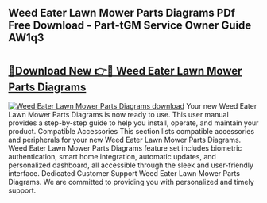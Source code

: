 ## Weed Eater Lawn Mower Parts Diagrams PDf Free Download - Part-tGM Service Owner Guide AW1q3

# <h2><a href="http://dfpkf4c.blite.top/?on=Weed+Eater+Lawn+Mower+Parts+Diagrams">🔗Download New 👉🔴 Weed Eater Lawn Mower Parts Diagrams</a></h2>

[![Weed Eater Lawn Mower Parts Diagrams download](https://i.imgur.com/lujVjoI.png)](http://dfpkf4c.blite.top/?on=Weed+Eater+Lawn+Mower+Parts+Diagrams)
Your new Weed Eater Lawn Mower Parts Diagrams is now ready to use. This user manual provides a step-by-step guide to help you install, operate, and maintain your product. Compatible Accessories This section lists compatible accessories and peripherals for your new Weed Eater Lawn Mower Parts Diagrams. Weed Eater Lawn Mower Parts Diagrams feature set includes biometric authentication, smart home integration, automatic updates, and personalized dashboard, all accessible through the sleek and user-friendly interface. Dedicated Customer Support Weed Eater Lawn Mower Parts Diagrams. We are committed to providing you with personalized and timely support.

